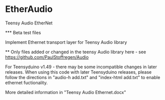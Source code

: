 # EtherAudio
Teensy Audio EtherNet

*** Beta test files

Implement Ethernet transport layer for Teensy Audio library

** Only files added or changed in the teensy Audio library here - see https://github.com/PaulStoffregen/Audio

For Teensyduino v1.49 - there may be some incompatible changes in later releases. 
When using this code with later Teensyduino releases, please follow the directions in "audio-h add.txt" and "index-html add.txt" to enable ethernet fuctionality.

More detailed information in "Teensy Audio Ethernet.docx"
